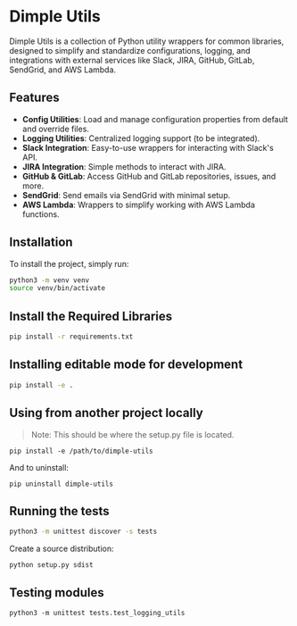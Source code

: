 # Dimple Utils

Dimple Utils is a collection of Python utility wrappers for common libraries, designed to simplify and standardize configurations, logging, and integrations with external services like Slack, JIRA, GitHub, GitLab, SendGrid, and AWS Lambda.

## Features
- **Config Utilities**: Load and manage configuration properties from default and override files.
- **Logging Utilities**: Centralized logging support (to be integrated).
- **Slack Integration**: Easy-to-use wrappers for interacting with Slack's API.
- **JIRA Integration**: Simple methods to interact with JIRA.
- **GitHub & GitLab**: Access GitHub and GitLab repositories, issues, and more.
- **SendGrid**: Send emails via SendGrid with minimal setup.
- **AWS Lambda**: Wrappers to simplify working with AWS Lambda functions.

## Installation

To install the project, simply run:

```bash
python3 -m venv venv
source venv/bin/activate
```

## Install the Required Libraries

```bash
pip install -r requirements.txt
```

## Installing editable mode for development

```bash
pip install -e .
```

## Using from another project locally
> Note: This should be where the setup.py file is located.
```shell
pip install -e /path/to/dimple-utils
```
And to uninstall:
```shell
pip uninstall dimple-utils
```

## Running the tests

```bash
python3 -m unittest discover -s tests
```

Create a source distribution:
```shell
python setup.py sdist
```

## Testing modules

```shell
python3 -m unittest tests.test_logging_utils
```